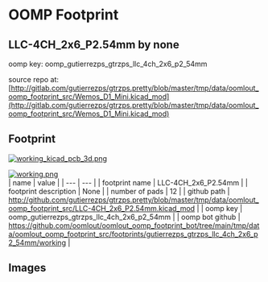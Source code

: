 # OOMP Footprint  
## LLC-4CH_2x6_P2.54mm  by none  
  
oomp key: oomp_gutierrezps_gtrzps_llc_4ch_2x6_p2_54mm  
  
source repo at: [http://gitlab.com/gutierrezps/gtrzps.pretty/blob/master/tmp/data/oomlout_oomp_footprint_src/Wemos_D1_Mini.kicad_mod](http://gitlab.com/gutierrezps/gtrzps.pretty/blob/master/tmp/data/oomlout_oomp_footprint_src/Wemos_D1_Mini.kicad_mod)  
## Footprint  
  
[![working_kicad_pcb_3d.png](working_kicad_pcb_3d_600.png)](working_kicad_pcb_3d.png)  
  
[![working.png](working_600.png)](working.png)  
| name | value | 
| --- | --- | 
| footprint name | LLC-4CH_2x6_P2.54mm | 
| footprint description | None | 
| number of pads | 12 | 
| github path | http://github.com/gutierrezps/gtrzps.pretty/blob/master/tmp/data/oomlout_oomp_footprint_src/LLC-4CH_2x6_P2.54mm.kicad_mod | 
| oomp key | oomp_gutierrezps_gtrzps_llc_4ch_2x6_p2_54mm | 
| oomp bot github | https://github.com/oomlout/oomlout_oomp_footprint_bot/tree/main/tmp/data/oomlout_oomp_footprint_src/footprints/gutierrezps_gtrzps_llc_4ch_2x6_p2_54mm/working | 
## Images  

